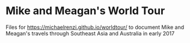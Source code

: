 # Mike and Meagan's World Tour
Files for https://michaelrenzi.github.io/worldtour/ to document Mike and Meagan's travels through Southeast Asia and Australia in early 2017
